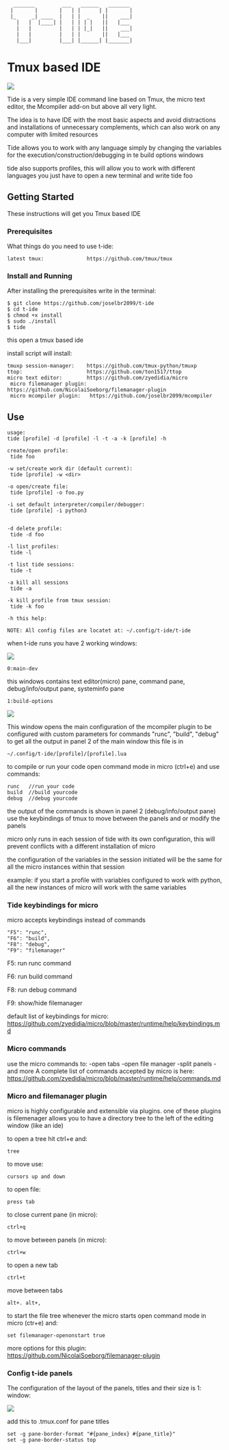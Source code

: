       _______         ___   ______   _______ 
     |       |       |   | |      | |       |
     |_     _| ____  |   | |  _    ||    ___|
       |   |  |____| |   | | | |   ||   |___ 
       |   |         |   | | |_|   ||    ___|
       |   |         |   | |       ||   |___ 
       |___|         |___| |______| |_______|

# Tmux based IDE 

![](t-ide.png)


Tide is a very simple IDE command line based on Tmux, the micro text editor, the Mcompiler add-on but above all very light.

The idea is to have IDE with the most basic aspects and avoid distractions and installations of unnecessary complements, which 
can also work on any computer with limited resources

Tide allows you to work with any language simply by changing the variables for the execution/construction/debugging in te build options windows

tide also supports profiles, this will allow you to work with different languages you just have to open a new terminal and write tide foo

## Getting Started

These instructions will get you Tmux based IDE

### Prerequisites

What things do you need to use t-ide:

```
latest tmux:              https://github.com/tmux/tmux

```

### Install and Running

After installing the prerequisites write in the terminal:

```
$ git clone https://github.com/joselbr2099/t-ide
$ cd t-ide
$ chmod +x install
$ sudo ./install
$ tide
```
this open a tmux based ide

install script will install:
```
tmuxp session-manager:    https://github.com/tmux-python/tmuxp
ttop:                     https://github.com/ton1517/ttop
micro text editor:        https://github.com/zyedidia/micro
 micro filemanager plugin: https://github.com/NicolaiSoeborg/filemanager-plugin
 micro mcompiler plugin:   https://github.com/joselbr2099/mcompiler
```

## Use

    usage:
    tide [profile] -d [profile] -l -t -a -k [profile] -h

    create/open profile:
     tide foo
     
    -w set/create work dir (default current):
     tide [profile] -w <dir>
 
    -o open/create file:
     tide [profile] -o foo.py
 
    -i set default interpreter/compiler/debugger:
     tide [profile] -i python3


    -d delete profile:
     tide -d foo

    -l list profiles:
     tide -l
  
    -t list tide sessions:
     tide -t
  
    -a kill all sessions
     tide -a
  
    -k kill profile from tmux session:
     tide -k foo
  
    -h this help:
  
    NOTE: All config files are locatet at: ~/.config/t-ide/t-ide
  

when t-ide runs you have 2 working windows:

![](windows.png)

	0:main-dev 

this windows contains text editor(micro) pane, command pane, debug/info/output pane, systeminfo pane

	1:build-options

![](config.png)

This window opens the main configuration of the mcompiler plugin to 
be configured with custom parameters for commands "runc", "build", "debug"
to get all the output in panel 2 of the main window
this file is in

    ~/.config/t-ide/[profile]/[profile].lua

to compile or run your code open command mode in micro (ctrl+e) and use commands:

    runc   //run your code 
    build  //build yourcode
    debug  //debug yourcode
    
the output of the commands is shown in panel 2 (debug/info/output pane)
use the keybindings of tmux to move between the panels and or modify the panels

micro only runs in each session of tide with its own configuration, this will 
prevent conflicts with a different installation of micro

the configuration of the variables in the session initiated will be the same 
for all the micro instances within that session

example:
if you start a profile with variables configured to work with python, all the new instances of micro will work with the same variables

### Tide keybindings for micro

micro accepts keybindings instead of commands

    "F5": "runc",
    "F6": "build",
    "F8": "debug",
    "F9": "filemanager"    

F5: run runc command

F6: run build command

F8: run debug command

F9: show/hide filemanager

default list of keybindings for micro: https://github.com/zyedidia/micro/blob/master/runtime/help/keybindings.md

### Micro commands

use the micro commands to:
-open tabs
-open file manager
-split panels
-and more
A complete list of commands accepted by micro is here: https://github.com/zyedidia/micro/blob/master/runtime/help/commands.md

### Micro and filemanager plugin

micro is highly configurable and extensible via plugins. 
one of these plugins is filemenager allows you to have a 
directory tree to the left of the editing window (like an ide)

to open a tree hit ctrl+e and:

    tree

to move use:

    cursors up and down  

to open file:

    press tab

to close current pane (in micro):

    ctrl+q

to move between panels (in micro):

    ctrl+w

to open a new tab 
  
    ctrl+t

move between tabs

    alt+. alt+,

to start the file tree whenever the micro starts 
open command mode in micro (ctr+e) and:

    set filemanager-openonstart true

more options for this plugin: https://github.com/NicolaiSoeborg/filemanager-plugin

### Config t-ide panels

The configuration of the layout of the panels, titles and their size is 1: window:

![](panelconf.png)

add this to .tmux.conf for pane titles

    set -g pane-border-format "#{pane_index} #{pane_title}"
    set -g pane-border-status top

